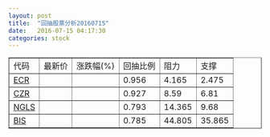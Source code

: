 ```yaml
---
layout: post
title:  "回抽股票分析20160715"
date:   2016-07-15 04:17:30
categories: stock
---
```

<script type="text/javascript">
var stockList = []
stockList.push('gb_ecr');
stockList.push('gb_czr');
stockList.push('gb_ngls');
stockList.push('gb_bis');
</script>
<table border="1">
 <tr>
 <td>代码</td>
 <td>最新价</td>
 <td>涨跌幅(%)</td>
 <td>回抽比例</td>
 <td>阻力</td>
 <td>支撑</td>
</tr>
  <tr id="ecr">
  <td><a href="http://stock.finance.sina.com.cn/usstock/quotes/ECR.html" target="_blank">ECR</a></td><td></td><td></td><td>0.956</td><td>4.165</td><td>2.475</td></tr>
  <tr id="czr">
  <td><a href="http://stock.finance.sina.com.cn/usstock/quotes/CZR.html" target="_blank">CZR</a></td><td></td><td></td><td>0.927</td><td>8.59</td><td>6.81</td></tr>
  <tr id="ngls">
  <td><a href="http://stock.finance.sina.com.cn/usstock/quotes/NGLS.html" target="_blank">NGLS</a></td><td></td><td></td><td>0.793</td><td>14.365</td><td>9.68</td></tr>
  <tr id="bis">
  <td><a href="http://stock.finance.sina.com.cn/usstock/quotes/BIS.html" target="_blank">BIS</a></td><td></td><td></td><td>0.785</td><td>44.805</td><td>35.865</td></tr>
</table>
